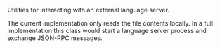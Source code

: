 Utilities for interacting with an external language server.

The current implementation only reads the file contents locally.
In a full implementation this class would start a language server process
and exchange JSON-RPC messages.
